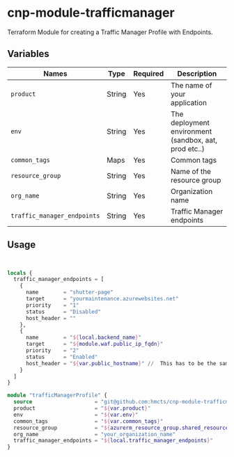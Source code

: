 # cnp-module-trafficmanager
Terraform Module for creating a Traffic Manager Profile with Endpoints.

## Variables

Names | Type | Required | Description
--- | --- | --- | --- |
`product` | String | Yes | The name of your application
`env` | String | Yes | The deployment environment (sandbox, aat, prod etc..)
`common_tags` | Maps | Yes | Common tags
`resource_group` | String | Yes | Name of the resource group
`org_name` | String | Yes | Organization name
`traffic_manager_endpoints` | String | Yes | Traffic Manager endpoints

## Usage

```terraform


locals {
  traffic_manager_endpoints = [
    {
      name        = "shutter-page"
      target      = "yourmaintenance.azurewebsites.net"
      priority    = "1"
      status      = "Disabled"
      host_header = ""
    },
    {
      name        = "${local.backend_name}"
      target      = "${module.waf.public_ip_fqdn}" 
      priority    = "2"
      status      = "Enabled"
      host_header = "${var.public_hostname}" //  This has to be the same hostname used in the listeners of the WAF
    }
  ]
}

module "trafficManagerProfile" {
  source                    = "git@github.com:hmcts/cnp-module-trafficmanager"
  product                   = "${var.product}"
  env                       = "${var.env}"
  common_tags               = "${var.common_tags}"
  resource_group            = "${azurerm_resource_group.shared_resource_group.name}"
  org_name                  = "your_organization_name"
  traffic_manager_endpoints = "${local.traffic_manager_endpoints}"
}

```